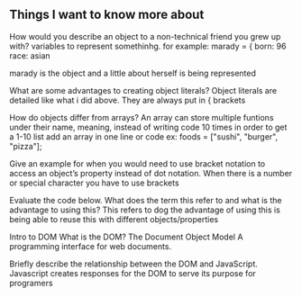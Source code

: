 ## Things I want to know more about


How would you describe an object to a non-technical friend you grew up with?
variables to represent somethinhg. for example: marady = {
                                                born: 96
                                                race: asian 

marady is the object and a little about herself is being represented 

What are some advantages to creating object literals?
Object literals are detailed like what i did above. They are always put in { brackets 

How do objects differ from arrays?
An array can store multiple funtions under their name, meaning, instead of writing code 10 times in order to get a 1-10 list add an array in one line or code ex: foods = ["sushi", "burger", "pizza"];

Give an example for when you would need to use bracket notation to access an object’s property instead of dot notation.
When there is a number or special character you have to use brackets 

Evaluate the code below. What does the term this refer to and what is the advantage to using this?
This refers to dog the advantage of using this is being able to reuse this with different objects/properties 

Intro to DOM 
What is the DOM?
The Document Object Model 
A programming interface for web documents. 

Briefly describe the relationship between the DOM and JavaScript.
Javascript creates responses for the DOM to serve its purpose for programers 








